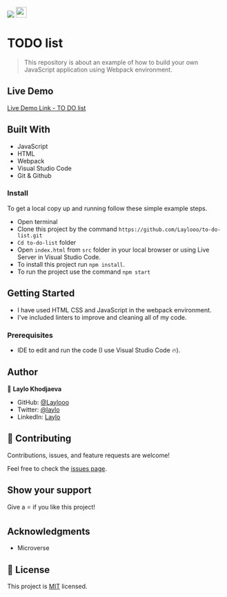 ![](https://img.shields.io/badge/Microverse-blueviolet) <img height=25px src="https://img.shields.io/badge/JavaScript-F7DF1E?style=for-the-badge&logo=javascript&logoColor=black">

# TODO list 

> This repository is about an example of how to build your own JavaScript application using Webpack environment.

## Live Demo 

[Live Demo Link - TO DO list]()

## Built With 

- JavaScript
- HTML
- Webpack
- Visual Studio Code
- Git & Github

### Install

To get a local copy up and running follow these simple example steps.

- Open terminal
- Clone this project by the command `https://github.com/Laylooo/to-do-list.git`
- `Cd to-do-list` folder
- Open `index.html` from `src` folder in your local browser or using Live Server in Visual Studio Code.
- To install this project run `npm install`.
- To run the project use the command `npm start`
## Getting Started

- I have used HTML CSS and JavaScript in the webpack environment.
- I've included linters to improve and cleaning all of my code.

### Prerequisites

- IDE to edit and run the code (I use Visual Studio Code 🔥).
## Author

👤 **Laylo Khodjaeva**

- GitHub: [@Laylooo](https://github.com/Laylooo)
- Twitter: [@laylo](https://twitter.com/home?lang=en)
- LinkedIn: [Laylo](https://www.linkedin.com/in/laylo-khodjaeva-05a972207/)

## 🤝 Contributing

Contributions, issues, and feature requests are welcome!

Feel free to check the [issues page]().

## Show your support

Give a ⭐️ if you like this project!

## Acknowledgments

- Microverse 
## 📝 License

This project is [MIT](./LICENSE) licensed.
